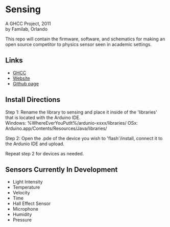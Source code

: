 Sensing
=======
A GHCC Project, 2011<br />
by Familab, Orlando<br />

This repo will contain the firmware, software, and schematics for making an open source competitor to physics sensor seen in academic settings.


Links
-----
 - <a href="http://www.element14.com/community/groups/the-great-global-hackerspace-challenge">GHCC</a>
 - <a href="http://www.sensingplatform.org/"> Website </a>
 - <a href="http://www.github.com/sirwolfgang/Sensing/">Github page</a>

Install Directions
-----------------------
Step 1: Rename the library to sensing and place it inside of the 'libraries' that is located with the Arduino IDE.<br />
        Windows:  %WhereEverYouPutIt%/ardunio-xxxx/libraries/
        OSx:         Arduino.app/Contents/Resources/Java/libraries/

Step 2: Open the .pde of the device you wish to 'flash'/install, connect it to the Ardunio IDE and upload.

Repeat step 2 for devices as needed.


Sensors Currently In Development
-------------------------
- Light Intensity
- Temperature
- Velocity
- Time
- Hall Effect Sensor
- Microphone
- Humidity
- Pressure